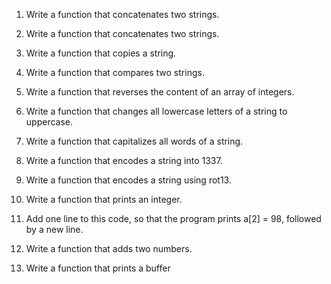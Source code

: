 1.	Write a function that concatenates two strings.

2.	Write a function that concatenates two strings.

3.	Write a function that copies a string.

4.	Write a function that compares two strings.

5.	Write a function that reverses the content of an array of integers.

6.	Write a function that changes all lowercase letters of a string to uppercase.

7.	Write a function that capitalizes all words of a string.

8.	Write a function that encodes a string into 1337.

9.	Write a function that encodes a string using rot13.

10.	Write a function that prints an integer.

11.	Add one line to this code, so that the program prints a[2] = 98, followed by a new line.

12.	Write a function that adds two numbers.

13.	Write a function that prints a buffer
